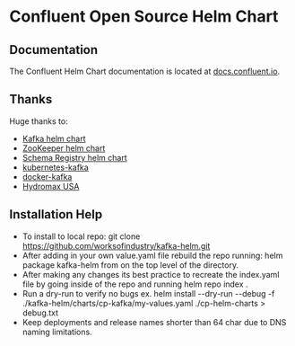 # Confluent Open Source Helm Chart

## Documentation

The Confluent Helm Chart documentation is located at [docs.confluent.io](https://docs.confluent.io/current/quickstart/cp-helm-charts/docs/index.html).

## Thanks

Huge thanks to:

- [Kafka helm chart](https://github.com/kubernetes/charts/tree/master/incubator/kafka)
- [ZooKeeper helm chart](https://github.com/kubernetes/charts/tree/master/incubator/zookeeper)
- [Schema Registry helm chart](https://github.com/kubernetes/charts/tree/master/incubator/schema-registry)
- [kubernetes-kafka](https://github.com/Yolean/kubernetes-kafka)
- [docker-kafka](https://github.com/solsson/dockerfiles)
- [Hydromax USA](https://www.hydromaxusa.com)

## Installation Help

- To install to local repo: git clone https://github.com/worksofindustry/kafka-helm.git
- After adding in your own value.yaml file rebuild the repo running: helm package kafka-helm from on the 
  top level of the directory. 
- After making any changes its best practice to recreate the index.yaml file by going inside of the repo
  and running helm repo index .
- Run a dry-run to verify no bugs ex. helm install --dry-run --debug -f ./kafka-helm/charts/cp-kafka/my-values.yaml ./cp-helm-charts >      debug.txt 
- Keep deployments and release names shorter than 64 char due to DNS naming limitations. 
